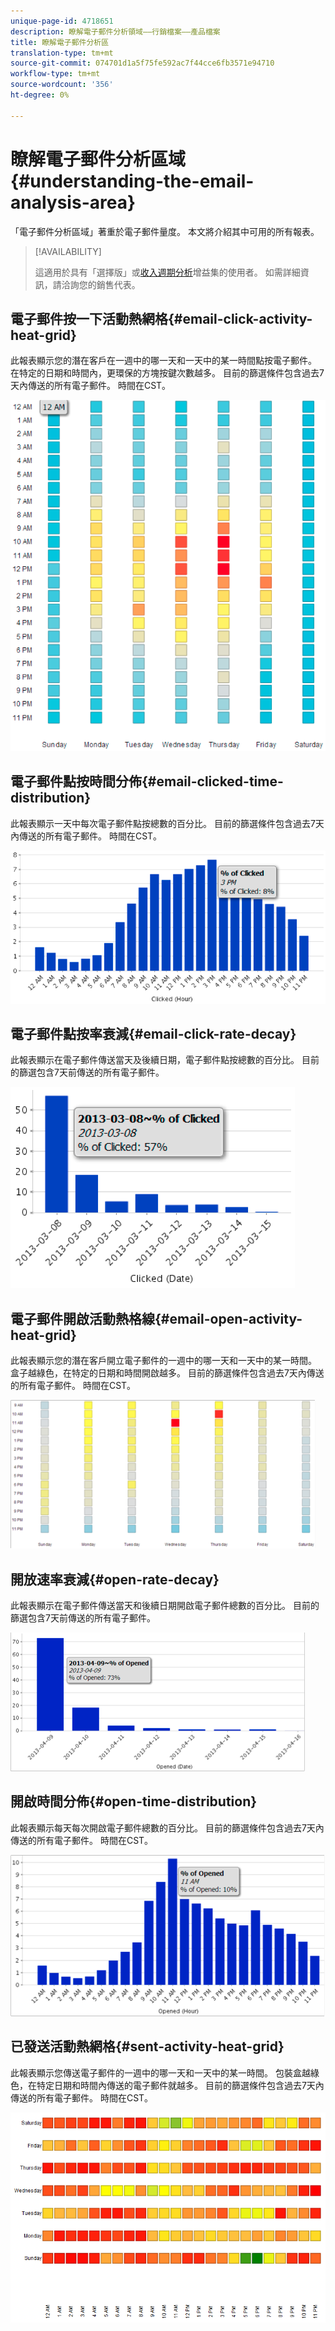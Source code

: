 ```yaml
---
unique-page-id: 4718651
description: 瞭解電子郵件分析領域——行銷檔案——產品檔案
title: 瞭解電子郵件分析區
translation-type: tm+mt
source-git-commit: 074701d1a5f75fe592ac7f44cce6fb3571e94710
workflow-type: tm+mt
source-wordcount: '356'
ht-degree: 0%

---
```



# 瞭解電子郵件分析區域{#understanding-the-email-analysis-area}

「電子郵件分析區域」著重於電子郵件量度。 本文將介紹其中可用的所有報表。

>[!AVAILABILITY]
>
>
>這適用於具有「選擇版」或[收入週期分析](http://www.marketo.com/global-enterprise/marketo-revenue-cycle-analytics/)增益集的使用者。 如需詳細資訊，請洽詢您的銷售代表。

## 電子郵件按一下活動熱網格{#email-click-activity-heat-grid}

此報表顯示您的潛在客戶在一週中的哪一天和一天中的某一時間點按電子郵件。 在特定的日期和時間內，更環保的方塊按鍵次數越多。 目前的篩選條件包含過去7天內傳送的所有電子郵件。 時間在CST。

![](assets/image2015-5-6-17-3a17-3a34.png)

## 電子郵件點按時間分佈{#email-clicked-time-distribution}

此報表顯示一天中每次電子郵件點按總數的百分比。 目前的篩選條件包含過去7天內傳送的所有電子郵件。 時間在CST。

![](assets/image2015-5-6-17-3a20-3a55.png)

## 電子郵件點按率衰減{#email-click-rate-decay}

此報表顯示在電子郵件傳送當天及後續日期，電子郵件點按總數的百分比。 目前的篩選包含7天前傳送的所有電子郵件。

![](assets/image2015-5-6-17-3a26-3a50.png)

## 電子郵件開啟活動熱格線{#email-open-activity-heat-grid}

此報表顯示您的潛在客戶開立電子郵件的一週中的哪一天和一天中的某一時間。 盒子越綠色，在特定的日期和時間開啟越多。 目前的篩選條件包含過去7天內傳送的所有電子郵件。 時間在CST。

![](assets/image2015-5-6-17-3a30-3a35.png)

## 開放速率衰減{#open-rate-decay}

此報表顯示在電子郵件傳送當天和後續日期開啟電子郵件總數的百分比。 目前的篩選包含7天前傳送的所有電子郵件。

![](assets/image2015-5-6-17-3a37-3a25.png)

## 開啟時間分佈{#open-time-distribution}

此報表顯示每天每次開啟電子郵件總數的百分比。 目前的篩選條件包含過去7天內傳送的所有電子郵件。 時間在CST。

![](assets/image2015-5-6-17-3a39-3a15.png)

## 已發送活動熱網格{#sent-activity-heat-grid}

此報表顯示您傳送電子郵件的一週中的哪一天和一天中的某一時間。 包裝盒越綠色，在特定日期和時間內傳送的電子郵件就越多。 目前的篩選條件包含過去7天內傳送的所有電子郵件。 時間在CST。

![](assets/seven.png)

